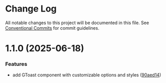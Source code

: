 # Change Log

All notable changes to this project will be documented in this file.
See [Conventional Commits](https://conventionalcommits.org) for commit guidelines.

# 1.1.0 (2025-06-18)


### Features

* add GToast component with customizable options and styles ([90aed14](https://github.com/Flash-Global66/global-design-system/commit/90aed14474210566a14e644e857f069e9d38cb1a))
